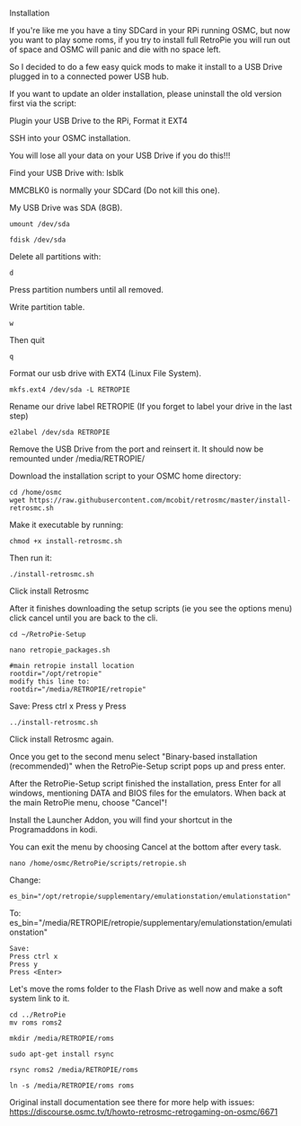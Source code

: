 Installation

If you're like me you have a tiny SDCard in your RPi running OSMC, but now you want to play some roms, if you try to install full RetroPie you will run out of space and OSMC will panic and die with no space left.
    
So I decided to do a few easy quick mods to make it install to a USB Drive plugged in to a connected power USB hub.
    
If you want to update an older installation, please uninstall the old version first via the script:
    
Plugin your USB Drive to the RPi, Format it EXT4
    
SSH into your OSMC installation.
    
You will lose all your data on your USB Drive if you do this!!!
    
Find your USB Drive with:
    lsblk
    
MMCBLK0 is normally your SDCard (Do not kill this one).
    
My USB Drive was SDA (8GB). 
    
    umount /dev/sda
    
    fdisk /dev/sda

Delete all partitions with:

    d

Press partition numbers until all removed.
    
Write partition table.

    w
    
Then quit

    q
    
Format our usb drive with EXT4 (Linux File System).

    mkfs.ext4 /dev/sda -L RETROPIE
    
Rename our drive label RETROPIE (If you forget to label your drive in the last step)

    e2label /dev/sda RETROPIE
    
Remove the USB Drive from the port and reinsert it. It should now be remounted under /media/RETROPIE/
    
Download the installation script to your OSMC home directory:
    
    cd /home/osmc
    wget https://raw.githubusercontent.com/mcobit/retrosmc/master/install-retrosmc.sh

Make it executable by running:
    
    chmod +x install-retrosmc.sh

Then run it:
    
    ./install-retrosmc.sh
    
Click install Retrosmc 
    
After it finishes downloading the setup scripts (ie you see the options menu) click cancel until you are back to the cli.
    
    cd ~/RetroPie-Setup
    
    nano retropie_packages.sh
    
    #main retropie install location
    rootdir="/opt/retropie"
    modify this line to:
    rootdir="/media/RETROPIE/retropie"
    
Save:
    Press ctrl x
    Press y
    Press <Enter>
    
    
    ../install-retrosmc.sh
    
    
Click install Retrosmc again.
    
Once you get to the second menu select "Binary-based installation (recommended)" when the RetroPie-Setup script pops up and press enter.

After the RetroPie-Setup script finished the installation, press Enter for all windows, mentioning DATA and BIOS files for the emulators. When back at the main RetroPie menu, choose "Cancel"!

Install the Launcher Addon, you will find your shortcut in the Programaddons in kodi.

You can exit the menu by choosing Cancel at the bottom after every task.

    nano /home/osmc/RetroPie/scripts/retropie.sh

Change:

    es_bin="/opt/retropie/supplementary/emulationstation/emulationstation"
To:
    es_bin="/media/RETROPIE/retropie/supplementary/emulationstation/emulationstation"

    Save:
    Press ctrl x
    Press y
    Press <Enter>

Let's move the roms folder to the Flash Drive as well now and make a soft system link to it.
    
    cd ../RetroPie
    mv roms roms2
    
    mkdir /media/RETROPIE/roms
    
    sudo apt-get install rsync
    
    rsync roms2 /media/RETROPIE/roms
    
    ln -s /media/RETROPIE/roms roms

Original install documentation see there for more help with issues: https://discourse.osmc.tv/t/howto-retrosmc-retrogaming-on-osmc/6671